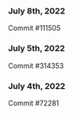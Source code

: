 ### July 8th, 2022

Commit #111505

### July 5th, 2022

Commit #314353


### July 4th, 2022

Commit #72281
